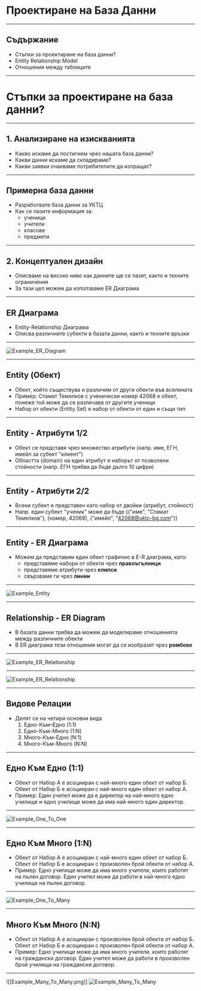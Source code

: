 # Проектиране на База Данни

---

## Съдържание

- Стъпки за проектиране на база данни?
- Entity Relationship Model
- Отношения между таблиците

---

# Стъпки за проектиране на база данни?

---

## 1. Анализиране на изискванията

- Какво искаме да постигнем чрез нашата база данни?
- Какви данни искаме да складираме?
- Какви заявки очакваме потребителите да изпращат?

---

## Примерна база данни

- Разработвате база данни за УКТЦ
- Как се пазите информация за:
    - ученици
    - учители
    - класове
    - предмети

---

## 2. Концептуален дизайн

- Описваме на високо ниво как данните ще се пазят, както и техните ограничения
- За тази цел можем да използваме ER Диаграма

---

## ER Диаграма

- Entity-Relationship Диаграма
- Описва различните субекти в базата данни, както и техните връзки

---

![Example_ER_Diagram](/Attachments/Example_ER_Diagram.png)

---

## Entity (Обект)

- Обект, който съществува и различим от други обекти във вселената
- Пример: Стамат Темелков с ученически номер 42068 е обект, понеже той може да се различава от другите ученици
- Набор от обекти (Entity Set) e набор от обекти от един и същи тип

---

## Entity - Атрибути 1/2

- Обект се представя чрез множество атрибути (напр. име, ЕГН, имейл  за субект "клиент")
- Областта (domain) на един атрибут е наборът от позволени стойности (напр. ЕГН трябва да бъде дълго 10 цифри)

---

## Entity - Атрибути 2/2

- Всеки субект е представен като набор от двойки (атрибут, стойност)
- Напр. един субект "ученик" може да бъде {("имe", "Стамат Темелков"), (номер, 42068), ("имейл", "42068@uktc-bg.com")}

---

## Entity - ER Диаграма

- Можем да представим един обект графично в E-R диаграма, като:
    - представяме набори от обекти чрез **правоъгълници**
    - представяме атрибути чрез **елипси**
    - свързваме ги чрез **линии**

---

![Example_Entity](/Attachments/Example_Entity.png)

---

## Relationship - ER Diagram

- В базата данни трябва да можем да моделираме отношенията между различните обекти
- В ER диаграма тези отношения могат да се изобразят чрез **ромбове**

---

![Example_ER_Relationship](/Attachments/Example_ER_Relationship.png)

---

![Example_ER_Relationship](/Attachments/Example_ER_Relationship.png)

---

## Видове Релации

- Делят се на четири основни вида
    1. Едно-Към–Едно (1:1)
    2. Едно-Към-Много (1:N)
    3. Много-Към-Едно (N:1)
    4. Много-Към-Много (N:N)

---

## Едно Към Едно (1:1)

- Обект от Набор А е асоцииран с най-много един обект от набор Б. Обект от Набор Б е асоцииран с най-много един обект от набор А.
- Пример: Един учител може да е директор на най-много едно училище и едно училище може да има най-много един директор.

---

![Example_One_To_One](/Attachments/Example_One_To_One.png)

---

## Едно Към Много (1:N)

- Обект от Набор А е асоцииран с най-много един обект от набор Б. Обект от Набор Б е асоцииран с произволен брой обекти от набор А.
- Пример: Едно училище може да има много учители, които работят на пълен договор. Един учител може да работи в най-много едно училище на пълен договор.

---

![Example_One_To_Many](/Attachments/Example_One_To_Many.png)

---

## Много Към Много (N:N)

- Обект от Набор А е асоцииран с произволен брой обекти от набор Б. Обект от Набор Б е асоцииран с произволен брой обекти от набор А.
- Пример: Едно училище може да има много учители, които работят на граждански договор. Един учител може да работи в произволен брой училища на граждански договор.

---

![[Example_Many_To_Many.png]]
![Example_Many_To_Many](/Attachments/Example_Many_To_Many.png)
